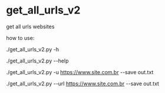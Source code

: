 # get_all_urls_v2
get all urls websites 


how to use:

./get_all_urls_v2.py -h

./get_all_urls_v2.py --help

./get_all_urls_v2.py -u https://www.site.com.br --save out.txt

./get_all_urls_v2.py --url https://www.site.com.br --save out.txt
